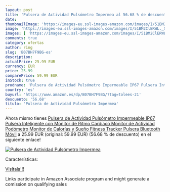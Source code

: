 ```yaml
---
layout: post
title: 'Pulsera de Actividad Pulsómetro Impermea al 56.68 % de descuento'
date: 
thumbnailImage: 'https://images-eu.ssl-images-amazon.com/images/I/51BM2ClERWL._SL200_.jpg'
image: 'https://images-eu.ssl-images-amazon.com/images/I/51BM2ClERWL._SL200_.jpg'
images: [ 'https://images-eu.ssl-images-amazon.com/images/I/51BM2ClERWL._SL200_.jpg' ]
comments: true
category: ofertas
author: ring
slug: 'B07BH7F9BG-es'
description:
actualPrice: 25.99 EUR
currency: EUR
price: 25.99
comparePrice: 59.99 EUR
inStock: true
prodname: 'Pulsera de Actividad Pulsómetro Impermeable IP67 Pulsera Inteligente con Monitor de Ritmo Cardíaco Monitor de Actividad Podómetro Monitor de Calorías y Sueño Fitness Tracker Pulsera Bluetooth Móvil'
country: 'es'
buyurl: 'https://www.amazon.es/dp/B07BH7F9BG/?tag=tolees-21'
descuento: '56.68'
titulo: 'Pulsera de Actividad Pulsómetro Impermea'
---
```


Ahora mismo tienes [Pulsera de Actividad Pulsómetro Impermeable IP67 Pulsera Inteligente con Monitor de Ritmo Cardíaco Monitor de Actividad Podómetro Monitor de Calorías y Sueño Fitness Tracker Pulsera Bluetooth Móvil](https://www.amazon.es/dp/B07BH7F9BG/?tag=tolees-21) a 25.99 EUR (original: 59.99 EUR) (56.68 %  de descuento) en el siguiente enlace!

[![Pulsera de Actividad Pulsómetro Impermea](https://images-eu.ssl-images-amazon.com/images/I/51BM2ClERWL._SL200_.jpg)](https://www.amazon.es/dp/B07BH7F9BG/?tag=tolees-21)

Características:


[Visítala!!!](https://www.amazon.es/dp/B07BH7F9BG/?tag=tolees-21)

Links participate in Amazon Associate program and might generate a comission on qualifying sales
